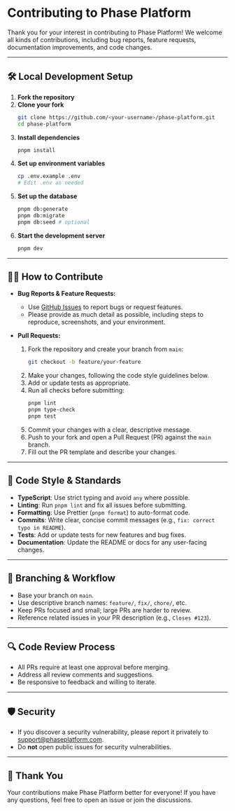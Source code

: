 # Contributing to Phase Platform

Thank you for your interest in contributing to Phase Platform! We welcome all kinds of contributions, including bug reports, feature requests, documentation improvements, and code changes.

---

## 🛠️ Local Development Setup

1. **Fork the repository**
2. **Clone your fork**
   ```bash
   git clone https://github.com/<your-username>/phase-platform.git
   cd phase-platform
   ```
3. **Install dependencies**
   ```bash
   pnpm install
   ```
4. **Set up environment variables**
   ```bash
   cp .env.example .env
   # Edit .env as needed
   ```
5. **Set up the database**
   ```bash
   pnpm db:generate
   pnpm db:migrate
   pnpm db:seed # optional
   ```
6. **Start the development server**
   ```bash
   pnpm dev
   ```

---

## 🧑‍💻 How to Contribute

- **Bug Reports & Feature Requests:**

  - Use [GitHub Issues](https://github.com/phase-platform/phase-platform/issues) to report bugs or request features.
  - Please provide as much detail as possible, including steps to reproduce, screenshots, and your environment.

- **Pull Requests:**
  1. Fork the repository and create your branch from `main`:
     ```bash
     git checkout -b feature/your-feature
     ```
  2. Make your changes, following the code style guidelines below.
  3. Add or update tests as appropriate.
  4. Run all checks before submitting:
     ```bash
     pnpm lint
     pnpm type-check
     pnpm test
     ```
  5. Commit your changes with a clear, descriptive message.
  6. Push to your fork and open a Pull Request (PR) against the `main` branch.
  7. Fill out the PR template and describe your changes.

---

## 📝 Code Style & Standards

- **TypeScript**: Use strict typing and avoid `any` where possible.
- **Linting**: Run `pnpm lint` and fix all issues before submitting.
- **Formatting**: Use Prettier (`pnpm format`) to auto-format code.
- **Commits**: Write clear, concise commit messages (e.g., `fix: correct typo in README`).
- **Tests**: Add or update tests for new features and bug fixes.
- **Documentation**: Update the README or docs for any user-facing changes.

---

## 🌳 Branching & Workflow

- Base your branch on `main`.
- Use descriptive branch names: `feature/`, `fix/`, `chore/`, etc.
- Keep PRs focused and small; large PRs are harder to review.
- Reference related issues in your PR description (e.g., `Closes #123`).

---

## 🔍 Code Review Process

- All PRs require at least one approval before merging.
- Address all review comments and suggestions.
- Be responsive to feedback and willing to iterate.

---

## 🛡️ Security

- If you discover a security vulnerability, please report it privately to [support@phaseplatform.com](mailto:support@phaseplatform.com).
- Do **not** open public issues for security vulnerabilities.

---

## 🙏 Thank You

Your contributions make Phase Platform better for everyone! If you have any questions, feel free to open an issue or join the discussions.
